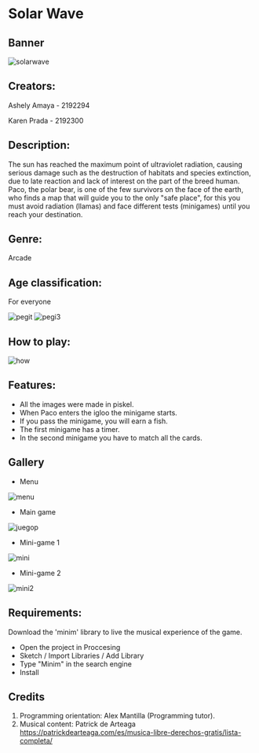 # Solar Wave
## Banner 
![solarwave](solarwave.png)
## Creators:

Ashely Amaya - 2192294

Karen Prada - 2192300

## Description:
The sun has reached the maximum point of ultraviolet radiation, causing serious damage such as the destruction of
habitats and species extinction, due to late reaction and lack of interest on the part of the breed
human. Paco, the polar bear, is one of the few survivors on the face of the earth, who finds a
map that will guide you to the only "safe place", for this you must avoid radiation (llamas) and face
different tests (minigames) until you reach your destination.
## Genre: 
Arcade 
## Age classification:
For everyone

![pegit](pegit.png)
![pegi3](pegi3.png)

## How to play:

![how](how.PNG)

## Features:
* All the images were made in piskel.
* When Paco enters the igloo the minigame starts.
* If you pass the minigame, you will earn a fish.
* The first minigame has a timer.
* In the second minigame you have to match all the cards.


## Gallery
- Menu 

![menu](menu.PNG)

- Main game

![juegop](juegop.png)

- Mini-game 1

![mini](mini1.png)

- Mini-game 2

![mini2](mini2.png)

## Requirements:
Download the 'minim' library to live the musical experience of the game.
* Open the project in Proccesing
* Sketch / Import Libraries / Add Library
* Type "Minim" in the search engine
* Install

## Credits
1. Programming orientation: Alex Mantilla (Programming tutor).
2. Musical content: Patrick de Arteaga https://patrickdearteaga.com/es/musica-libre-derechos-gratis/lista-completa/
